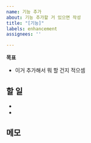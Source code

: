 ```yaml
---
name: 기능 추가
about: 기능 추가할 거 있으면 작성
title: "[기능]"
labels: enhancement
assignees: ''

---
```


**목표**
- 이거 추가해서 뭐 할 건지 적으셈

**할 일**
- 
- 
- 

**메모**
-
